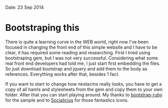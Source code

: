 Date: 23 Sep 2014

# Bootstraping this

There is quite a learning curve in the WEB world, right now I've been focused in changing the front end of this simple website and I have to be clear, it has required some reading and researching. First I tried using bootstraping gem, but I was not very successful. Considering what some real front end developers had told me, I just start first embedding the files. So just download bootstrap and jquery and add them to the body as references. Everything works after that, besides 1 fact.

If you want to start to change how nestacms really looks, you have to get a copy of all hamls and stylesheets from the gem and copy them to your own folder. After that you can start playing around. My thanks to [bootstrap-ruby][] for the sample and to [Socialicius][] for those fantastics icons.



[bootstrap-ruby]: https://github.com/bootstrap-ruby/sinatra-bootstrap/
[Socialicius]: http://shalinguyen.github.io/socialicious/